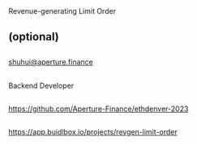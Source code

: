 ## <PROJECT NAME>
Revenue-generating Limit Order
  
## <YOUR FULL NAME> (optional)
  
## <Used Email in Buidlbox>
shuhui@aperture.finance
  
## <YOUR ROLE ON THE TEAM>
Backend Developer
  
## <LINK TO THE PROJECT REPOSITORY>
https://github.com/Aperture-Finance/ethdenver-2023
  
## <LINK TO BUIDLBOX SUBMISSION>
https://app.buidlbox.io/projects/revgen-limit-order
  
## <ANY LINKS TO YOUR SOCIALS THAT YOU WANT PEOPLE TO SEE WHO MIGHT COME ACROSS YOUR SUBMISSION IN THE FUTURE>

